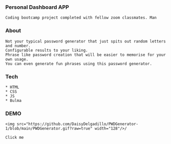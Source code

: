 ### Personal Dashboard APP
```
Coding bootcamp project completed with fellow zoom classmates. Man

```

### About
```
Not your typical password generator that just spits out random letters and number.
Configurable results to your liking.
Phrase like password creation that will be easier to memorise for your own usage.
You can even generate fun phrases using this password generator.
```

### Tech
```
* HTML
* CSS
* JS
* Bulma 

```

### DEMO
```
<img src="https://github.com/DaisyDelgadillo/PWDGenerator-1/blob/main/PWDGenerator.gif?raw=true" width="128"/>/

Click me
```